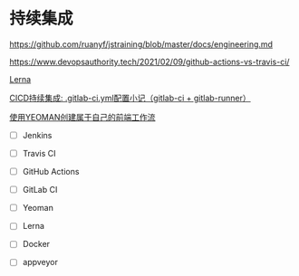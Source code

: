 # 持续集成

https://github.com/ruanyf/jstraining/blob/master/docs/engineering.md

https://www.devopsauthority.tech/2021/02/09/github-actions-vs-travis-ci/

[Lerna](https://lerna.js.org/)

[CICD持续集成: .gitlab-ci.yml配置小记（gitlab-ci + gitlab-runner）](https://segmentfault.com/a/1190000021874825)

[使用YEOMAN创建属于自己的前端工作流](https://segmentfault.com/a/1190000004896264)

- [ ] Jenkins

- [ ] Travis CI

- [ ] GitHub Actions

- [ ] GitLab CI

- [ ] Yeoman

- [ ] Lerna

- [ ] Docker

- [ ] appveyor



